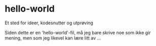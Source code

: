 # hello-world
Et sted for ideer, kodesnutter og utprøving

Siden dette er en 'hello-world'-fil, må jeg bare skrive noe som ikke gir mening, men som jeg likevel kan lære litt av ...
